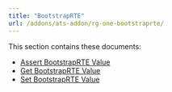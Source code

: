 ```yaml
---
title: "BootstrapRTE"
url: /addons/ats-addon/rg-one-bootstraprte/
---
```


This section contains these documents:

* [Assert BootstrapRTE Value](/addons/ats-addon/rg-one-assert-bootstraprte-value/)
* [Get BootstrapRTE Value](/addons/ats-addon/rg-one-get-bootstraprte-value/)
* [Set BootstrapRTE Value](/addons/ats-addon/rg-one-set-bootstraprte-value/)
